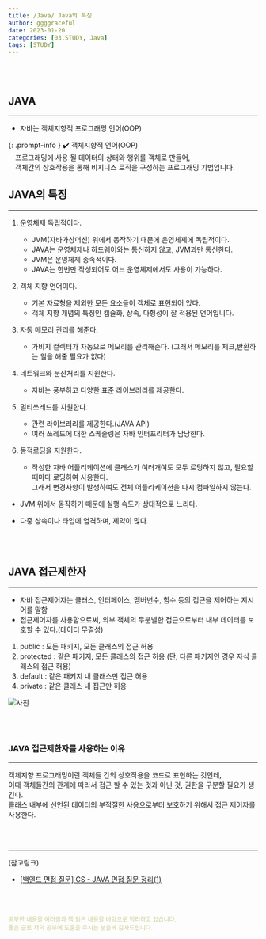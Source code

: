 ```yaml
---
title: /Java/ Java의 특징
author: ggggraceful
date: 2023-01-20
categories: [03.STUDY, Java]
tags: [STUDY]
---
```


<br/>
<br/>

## JAVA

---

- 자바는 객체지향적 프로그래밍 언어(OOP)

{: .prompt-info }
✔️ 객체지향적 언어(OOP)  
　프로그래밍에 사용 될 데이터의 상태와 행위를 객체로 만들어,  
　객체간의 상호작용을 통해 비지니스 로직을 구성하는 프로그래밍 기법입니다.


## JAVA의 특징

---

1. 운영체제 독립적이다.
   - JVM(자바가상머신) 위에서 동작하기 때문에 운영체제에 독립적이다.
   - JAVA는 운영체제나 하드웨어와는 통신하지 않고, JVM과만 통신한다.
   - JVM은 운영체제 종속적이다.
   - JAVA는 한번만 작성되어도 어느 운영체제에서도 사용이 가능하다.
   
2. 객체 지향 언어이다.
   - 기본 자료형을 제외한 모든 요소들이 객체로 표현되어 있다. 
   - 객체 지향 개념의 특징인 캡슐화, 상속, 다형성이 잘 적용된 언어입니다.

3. 자동 메모리 관리를 해준다.
   - 가비지 컬렉터가 자동으로 메모리를 관리해준다. (그래서 메모리를 체크,반환하는 일을 해줄 필요가 없다)

4. 네트워크와 분산처리를 지원한다.
   - 자바는 풍부하고 다양한 표준 라이브러리를 제공한다.

5. 멀티쓰레드를 지원한다.
   - 관련 라이브러리를 제공한다.(JAVA API)
   - 여러 쓰레드에 대한 스케줄링은 자바 인터프리터가 담당한다.

6. 동적로딩을 지원한다.
   - 작성한 자바 어플리케이션에 클래스가 여러개여도 모두 로딩하지 않고, 필요할 때마다 로딩하여 사용한다.  
     그래서 변경사항이 발생하여도 전체 어플리케이션을 다시 컴파일하지 않는다.

- JVM 위에서 동작하기 때문에 실행 속도가 상대적으로 느리다.

- 다중 상속이나 타입에 엄격하며, 제약이 많다.

<br/>
<br/>

## JAVA 접근제한자

---

- 자바 접근제어자는 클래스, 인터페이스, 멤버변수, 함수 등의 접근을 제어하는 지시어를 말함
- 접근제어자를 사용함으로써, 외부 객체의 무분별한 접근으로부터 내부 데이터를 보호할 수 있다.(데이터 무결성)

1. public :  모든 패키지, 모든 클래스의 접근 허용
2. protected  : 같은 패키지, 모든 클래스의 접근 허용 (단, 다른 패키지인 경우 자식 클래스의 접근 허용)
3. default : 같은 패키지 내 클래스만 접근 허용
4. private : 같은 클래스 내 접근만 허용

![사진](https://user-images.githubusercontent.com/109974940/213834358-530e59e7-335f-4250-be30-66b97d1b4309.png)




<br/>
<br/>

### JAVA 접근제한자를 사용하는 이유

---

객체지향 프로그래밍이란 객체들 간의 상호작용을 코드로 표현하는 것인데,  
이때 객체들간의 관계에 따라서 접근 할 수 있는 것과 아닌 것, 권한을 구분할 필요가 생긴다.  
클래스 내부에 선언된 데이터의 부적절한 사용으로부터 보호하기 위해서 접근 제어자를 사용한다.

<br/>
<br/>

---

(참고링크)

* [[백엔드 면접 질문] CS - JAVA 면접 질문 정리(1)](https://thalals.tistory.com/314)

<br/>
<br/>

<span style="font-size: 12px; color:  #cbce91"> 공부한 내용을 여러글과 책 읽은 내용을 바탕으로 정리하고 있습니다.</span>  
<span style="font-size: 12px; color:  #cbce91"> 좋은 글로 저의 공부에 도움을 주시는 분들께 감사드립니다. </span>

<!--

❤️면접예상질문 ❤️

-->
